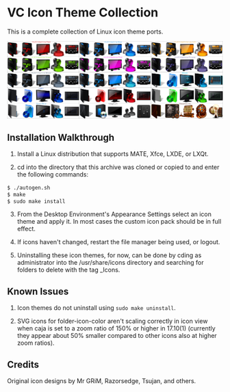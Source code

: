 VC Icon Theme Collection
========================
This is a complete collection of Linux icon theme ports.

![VC_Icon_Theme_Collection](https://github.com/OliverKurz/vc-icon-theme-collection/raw/master/images/Preview.png)

Installation Walkthrough
------------------------
1. Install a Linux distribution that supports MATE, Xfce, LXDE, or LXQt.

2. cd into the directory that this archive was cloned or copied to and enter the following commands:

```
$ ./autogen.sh
$ make
$ sudo make install
```

3. From the Desktop Environment's Appearance Settings select an icon theme and apply it. In most cases the custom icon pack should be in full effect.

4. If icons haven't changed, restart the file manager being used, or logout.

5. Uninstalling these icon themes, for now, can be done by cding as administrator into the /usr/share/icons directory and searching for folders to delete with the tag _Icons.

Known Issues
------------
1. Icon themes do not uninstall using `sudo make uninstall`.

2. SVG icons for folder-icon-color aren't scaling correctly in icon view when caja is set to a zoom ratio of 150% or higher in 17.10(1) (currently they appear about 50% smaller compared to other icons also at higher zoom ratios).

Credits
--------
Original icon designs by Mr GRiM, Razorsedge, Tsujan, and others.